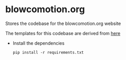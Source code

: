 # blowcomotion.org
Stores the codebase for the blowcomotion.org website

The templates for this codebase are derived from [here](https://themewagon.com/themes/free-bootstrap-responsive-personal-portfolio-template-djoz/)

- Install the dependencies

    `pip install -r requirements.txt`
